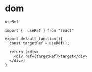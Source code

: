 # dom

`useRef`

```tsx
import {  useRef } from "react"

export default function(){
  const targetRef = useRef();

  return (<div>
    <div ref={targetRef}>target</div>
  </div>)
}
```
